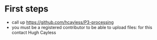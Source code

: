 # First steps
 - call up https://github.com/hcayless/P3-processing
 - you must be a registered contributor to be able to upload files: for this contact Hugh Cayless
